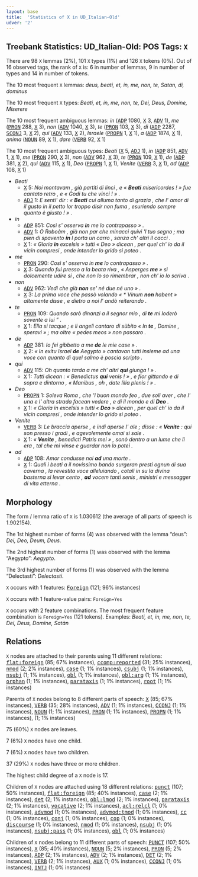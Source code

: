 ```yaml
---
layout: base
title:  'Statistics of X in UD_Italian-Old'
udver: '2'
---
```


## Treebank Statistics: UD_Italian-Old: POS Tags: `X`

There are 98 `X` lemmas (2%), 101 `X` types (1%) and 126 `X` tokens (0%).
Out of 16 observed tags, the rank of `X` is: 6 in number of lemmas, 9 in number of types and 14 in number of tokens.

The 10 most frequent `X` lemmas: <em>deus, beati, et, in, me, non, te, Satan, di, dominus</em>

The 10 most frequent `X` types:  <em>Beati, et, in, me, non, te, Dei, Deus, Domine, Miserere</em>

The 10 most frequent ambiguous lemmas: <em>in</em> (<tt><a href="it_old-pos-ADP.html">ADP</a></tt> 1080, <tt><a href="it_old-pos-X.html">X</a></tt> 3, <tt><a href="it_old-pos-ADV.html">ADV</a></tt> 1), <em>me</em> (<tt><a href="it_old-pos-PRON.html">PRON</a></tt> 288, <tt><a href="it_old-pos-X.html">X</a></tt> 3), <em>non</em> (<tt><a href="it_old-pos-ADV.html">ADV</a></tt> 1040, <tt><a href="it_old-pos-X.html">X</a></tt> 3), <em>te</em> (<tt><a href="it_old-pos-PRON.html">PRON</a></tt> 103, <tt><a href="it_old-pos-X.html">X</a></tt> 3), <em>di</em> (<tt><a href="it_old-pos-ADP.html">ADP</a></tt> 2287, <tt><a href="it_old-pos-SCONJ.html">SCONJ</a></tt> 3, <tt><a href="it_old-pos-X.html">X</a></tt> 2), <em>qui</em> (<tt><a href="it_old-pos-ADV.html">ADV</a></tt> 133, <tt><a href="it_old-pos-X.html">X</a></tt> 2), <em>Israele</em> (<tt><a href="it_old-pos-PROPN.html">PROPN</a></tt> 1, <tt><a href="it_old-pos-X.html">X</a></tt> 1), <em>a</em> (<tt><a href="it_old-pos-ADP.html">ADP</a></tt> 1874, <tt><a href="it_old-pos-X.html">X</a></tt> 1), <em>anima</em> (<tt><a href="it_old-pos-NOUN.html">NOUN</a></tt> 89, <tt><a href="it_old-pos-X.html">X</a></tt> 1), <em>dare</em> (<tt><a href="it_old-pos-VERB.html">VERB</a></tt> 92, <tt><a href="it_old-pos-X.html">X</a></tt> 1)

The 10 most frequent ambiguous types:  <em>Beati</em> (<tt><a href="it_old-pos-X.html">X</a></tt> 5, <tt><a href="it_old-pos-ADJ.html">ADJ</a></tt> 1), <em>in</em> (<tt><a href="it_old-pos-ADP.html">ADP</a></tt> 851, <tt><a href="it_old-pos-ADV.html">ADV</a></tt> 1, <tt><a href="it_old-pos-X.html">X</a></tt> 1), <em>me</em> (<tt><a href="it_old-pos-PRON.html">PRON</a></tt> 290, <tt><a href="it_old-pos-X.html">X</a></tt> 3), <em>non</em> (<tt><a href="it_old-pos-ADV.html">ADV</a></tt> 962, <tt><a href="it_old-pos-X.html">X</a></tt> 3), <em>te</em> (<tt><a href="it_old-pos-PRON.html">PRON</a></tt> 109, <tt><a href="it_old-pos-X.html">X</a></tt> 1), <em>de</em> (<tt><a href="it_old-pos-ADP.html">ADP</a></tt> 381, <tt><a href="it_old-pos-X.html">X</a></tt> 2), <em>qui</em> (<tt><a href="it_old-pos-ADV.html">ADV</a></tt> 115, <tt><a href="it_old-pos-X.html">X</a></tt> 1), <em>Deo</em> (<tt><a href="it_old-pos-PROPN.html">PROPN</a></tt> 1, <tt><a href="it_old-pos-X.html">X</a></tt> 1), <em>Venite</em> (<tt><a href="it_old-pos-VERB.html">VERB</a></tt> 3, <tt><a href="it_old-pos-X.html">X</a></tt> 1), <em>ad</em> (<tt><a href="it_old-pos-ADP.html">ADP</a></tt> 108, <tt><a href="it_old-pos-X.html">X</a></tt> 1)


* <em>Beati</em>
  * <tt><a href="it_old-pos-X.html">X</a></tt> 5: <em>Noi montavam , già partiti di linci , e « <b>Beati</b> misericordes ! » fue cantato retro , e « Godi tu che vinci ! » .</em>
  * <tt><a href="it_old-pos-ADJ.html">ADJ</a></tt> 1: <em>E senti' dir : « <b>Beati</b> cui alluma tanto di grazia , che l' amor di il gusto in il petto lor troppo disir non fuma , esuriendo sempre quanto è giusto ! » .</em>
* <em>in</em>
  * <tt><a href="it_old-pos-ADP.html">ADP</a></tt> 851: <em>Così s' osserva <b>in</b> me lo contrapasso » .</em>
  * <tt><a href="it_old-pos-ADV.html">ADV</a></tt> 1: <em>O Roboàm , già non par che minacci quivi 'l tuo segno ; ma pien di spavento <b>in</b> l porta un carro , sanza ch' altri il cacci .</em>
  * <tt><a href="it_old-pos-X.html">X</a></tt> 1: <em>« Gloria <b>in</b> excelsis » tutti « Deo » dicean , per quel ch' io da il vicin compresi , onde intender lo grido si poteo .</em>
* <em>me</em>
  * <tt><a href="it_old-pos-PRON.html">PRON</a></tt> 290: <em>Così s' osserva in <b>me</b> lo contrapasso » .</em>
  * <tt><a href="it_old-pos-X.html">X</a></tt> 3: <em>Quando fui presso a la beata riva , « Asperges <b>me</b> » sì dolcemente udire si , che non lo so rimembrar , non ch' io lo scriva .</em>
* <em>non</em>
  * <tt><a href="it_old-pos-ADV.html">ADV</a></tt> 962: <em>Vedi che già <b>non</b> se' né due né uno » .</em>
  * <tt><a href="it_old-pos-X.html">X</a></tt> 3: <em>La prima voce che passò volando « * Vinum <b>non</b> habent » altamente disse , e dietro a noi l' andò reiterando .</em>
* <em>te</em>
  * <tt><a href="it_old-pos-PRON.html">PRON</a></tt> 109: <em>Quando sarò dinanzi a il segnor mio , di <b>te</b> mi loderò sovente a lui ” .</em>
  * <tt><a href="it_old-pos-X.html">X</a></tt> 1: <em>Ella si tacque ; e li angeli cantaro di sùbito « In <b>te</b> , Domine , speravi » ; ma oltre « pedes meos » non passaro .</em>
* <em>de</em>
  * <tt><a href="it_old-pos-ADP.html">ADP</a></tt> 381: <em>Io fei gibbetto a me <b>de</b> le mie case » .</em>
  * <tt><a href="it_old-pos-X.html">X</a></tt> 2: <em>« In exitu Israel <b>de</b> Aegypto » cantavan tutti insieme ad una voce con quanto di quel salmo è poscia scripto .</em>
* <em>qui</em>
  * <tt><a href="it_old-pos-ADV.html">ADV</a></tt> 115: <em>Oh quanto tarda a me ch' altri <b>qui</b> giunga ! » .</em>
  * <tt><a href="it_old-pos-X.html">X</a></tt> 1: <em>Tutti dicean : « Benedictus <b>qui</b> venis ! » , e fior gittando e di sopra e dintorno , « Manibus , oh , date lilia plenis ! » .</em>
* <em>Deo</em>
  * <tt><a href="it_old-pos-PROPN.html">PROPN</a></tt> 1: <em>Soleva Roma , che 'l buon mondo feo , due soli aver , che l' una e l' altra strada facean vedere , e di il mondo e di <b>Deo</b> .</em>
  * <tt><a href="it_old-pos-X.html">X</a></tt> 1: <em>« Gloria in excelsis » tutti « <b>Deo</b> » dicean , per quel ch' io da il vicin compresi , onde intender lo grido si poteo .</em>
* <em>Venite</em>
  * <tt><a href="it_old-pos-VERB.html">VERB</a></tt> 3: <em>Le braccia aperse , e indi aperse l' ale ; disse : « <b>Venite</b> : qui son presso i gradi , e agevolemente omai si sale .</em>
  * <tt><a href="it_old-pos-X.html">X</a></tt> 1: <em>« <b>Venite</b> , benedicti Patris mei » , sonò dentro a un lume che lì era , tal che mi vinse e guardar non lo potei .</em>
* <em>ad</em>
  * <tt><a href="it_old-pos-ADP.html">ADP</a></tt> 108: <em>Amor condusse noi <b>ad</b> una morte .</em>
  * <tt><a href="it_old-pos-X.html">X</a></tt> 1: <em>Quali i beati a il novissimo bando surgeran presti ognun di sua caverna , la revestita voce alleluiando , cotali in su la divina basterna si levar cento , <b>ad</b> vocem tanti senis , ministri e messagger di vita etterna .</em>

## Morphology

The form / lemma ratio of `X` is 1.030612 (the average of all parts of speech is 1.902154).

The 1st highest number of forms (4) was observed with the lemma “deus”: <em>Dei, Deo, Deum, Deus</em>.

The 2nd highest number of forms (1) was observed with the lemma “Aegypto”: <em>Aegypto</em>.

The 3rd highest number of forms (1) was observed with the lemma “Delectasti”: <em>Delectasti</em>.

`X` occurs with 1 features: <tt><a href="it_old-feat-Foreign.html">Foreign</a></tt> (121; 96% instances)

`X` occurs with 1 feature-value pairs: `Foreign=Yes`

`X` occurs with 2 feature combinations.
The most frequent feature combination is `Foreign=Yes` (121 tokens).
Examples: <em>Beati, et, in, me, non, te, Dei, Deus, Domine, Satàn</em>


## Relations

`X` nodes are attached to their parents using 11 different relations: <tt><a href="it_old-dep-flat-foreign.html">flat:foreign</a></tt> (85; 67% instances), <tt><a href="it_old-dep-ccomp-reported.html">ccomp:reported</a></tt> (31; 25% instances), <tt><a href="it_old-dep-nmod.html">nmod</a></tt> (2; 2% instances), <tt><a href="it_old-dep-case.html">case</a></tt> (1; 1% instances), <tt><a href="it_old-dep-csubj.html">csubj</a></tt> (1; 1% instances), <tt><a href="it_old-dep-nsubj.html">nsubj</a></tt> (1; 1% instances), <tt><a href="it_old-dep-obl.html">obl</a></tt> (1; 1% instances), <tt><a href="it_old-dep-obl-arg.html">obl:arg</a></tt> (1; 1% instances), <tt><a href="it_old-dep-orphan.html">orphan</a></tt> (1; 1% instances), <tt><a href="it_old-dep-parataxis.html">parataxis</a></tt> (1; 1% instances), <tt><a href="it_old-dep-root.html">root</a></tt> (1; 1% instances)

Parents of `X` nodes belong to 8 different parts of speech: <tt><a href="it_old-pos-X.html">X</a></tt> (85; 67% instances), <tt><a href="it_old-pos-VERB.html">VERB</a></tt> (35; 28% instances), <tt><a href="it_old-pos-ADV.html">ADV</a></tt> (1; 1% instances), <tt><a href="it_old-pos-CCONJ.html">CCONJ</a></tt> (1; 1% instances), <tt><a href="it_old-pos-NOUN.html">NOUN</a></tt> (1; 1% instances), <tt><a href="it_old-pos-PRON.html">PRON</a></tt> (1; 1% instances), <tt><a href="it_old-pos-PROPN.html">PROPN</a></tt> (1; 1% instances),  (1; 1% instances)

75 (60%) `X` nodes are leaves.

7 (6%) `X` nodes have one child.

7 (6%) `X` nodes have two children.

37 (29%) `X` nodes have three or more children.

The highest child degree of a `X` node is 17.

Children of `X` nodes are attached using 18 different relations: <tt><a href="it_old-dep-punct.html">punct</a></tt> (107; 50% instances), <tt><a href="it_old-dep-flat-foreign.html">flat:foreign</a></tt> (85; 40% instances), <tt><a href="it_old-dep-case.html">case</a></tt> (2; 1% instances), <tt><a href="it_old-dep-det.html">det</a></tt> (2; 1% instances), <tt><a href="it_old-dep-obl-lmod.html">obl:lmod</a></tt> (2; 1% instances), <tt><a href="it_old-dep-parataxis.html">parataxis</a></tt> (2; 1% instances), <tt><a href="it_old-dep-vocative.html">vocative</a></tt> (2; 1% instances), <tt><a href="it_old-dep-acl-relcl.html">acl:relcl</a></tt> (1; 0% instances), <tt><a href="it_old-dep-advmod.html">advmod</a></tt> (1; 0% instances), <tt><a href="it_old-dep-advmod-tmod.html">advmod:tmod</a></tt> (1; 0% instances), <tt><a href="it_old-dep-cc.html">cc</a></tt> (1; 0% instances), <tt><a href="it_old-dep-conj.html">conj</a></tt> (1; 0% instances), <tt><a href="it_old-dep-cop.html">cop</a></tt> (1; 0% instances), <tt><a href="it_old-dep-discourse.html">discourse</a></tt> (1; 0% instances), <tt><a href="it_old-dep-nmod.html">nmod</a></tt> (1; 0% instances), <tt><a href="it_old-dep-nsubj.html">nsubj</a></tt> (1; 0% instances), <tt><a href="it_old-dep-nsubj-pass.html">nsubj:pass</a></tt> (1; 0% instances), <tt><a href="it_old-dep-obl.html">obl</a></tt> (1; 0% instances)

Children of `X` nodes belong to 11 different parts of speech: <tt><a href="it_old-pos-PUNCT.html">PUNCT</a></tt> (107; 50% instances), <tt><a href="it_old-pos-X.html">X</a></tt> (85; 40% instances), <tt><a href="it_old-pos-NOUN.html">NOUN</a></tt> (5; 2% instances), <tt><a href="it_old-pos-PRON.html">PRON</a></tt> (5; 2% instances), <tt><a href="it_old-pos-ADP.html">ADP</a></tt> (2; 1% instances), <tt><a href="it_old-pos-ADV.html">ADV</a></tt> (2; 1% instances), <tt><a href="it_old-pos-DET.html">DET</a></tt> (2; 1% instances), <tt><a href="it_old-pos-VERB.html">VERB</a></tt> (2; 1% instances), <tt><a href="it_old-pos-AUX.html">AUX</a></tt> (1; 0% instances), <tt><a href="it_old-pos-CCONJ.html">CCONJ</a></tt> (1; 0% instances), <tt><a href="it_old-pos-INTJ.html">INTJ</a></tt> (1; 0% instances)

